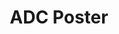 ---
layout: poster
title: "ADC Poster"
permalink: /adc%20poster/
items:
  - title: Project 1
    image: 
        src: /assets/img/work/off-the-self.png
        alt: human-ai
    description: Short description of project 1
    year: 2024
    link: /adc-poster/cube/
  - title: Project 1
    image: 
        src: /assets/img/work/off-the-self.png
        alt: human-ai
    description: Short description of project 1
    year: 2024
    link: /adc-poster/cube/
  - title: Project 1
    image: 
        src: /assets/img/work/off-the-self.png
        alt: human-ai
    description: Short description of project 1
    year: 2024
    link: /adc-poster/cube/
---